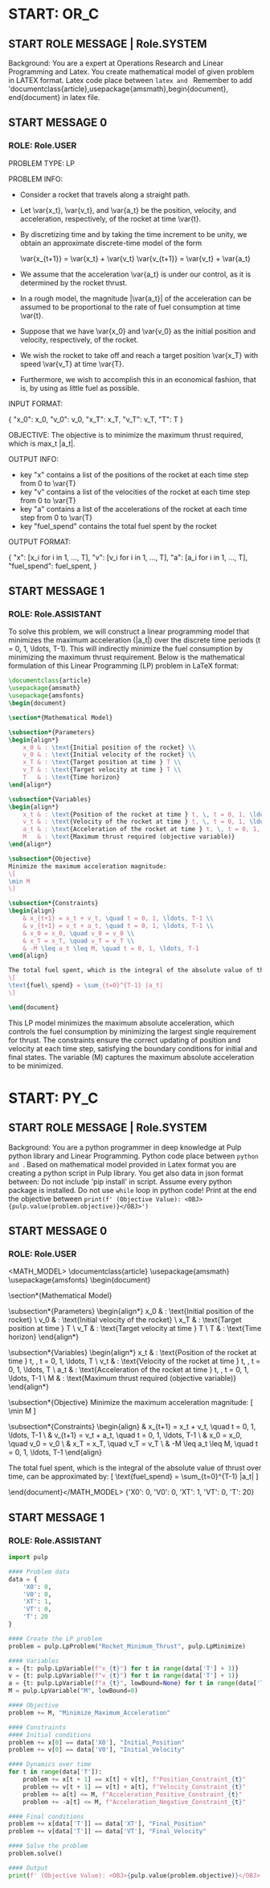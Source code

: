 # START: OR_C 
## START ROLE MESSAGE | Role.SYSTEM 
Background: You are a expert at Operations Research and Linear Programming and Latex. You create mathematical model of given problem in LATEX format. Latex code place between ```latex and ``` Remember to add 'documentclass{article},usepackage{amsmath},begin{document}, end{document} in latex file. 
## START MESSAGE 0 
### ROLE: Role.USER
<DESCRIPTION>
PROBLEM TYPE: LP

PROBLEM INFO: 

- Consider a rocket that travels along a straight path. 
- Let \var{x_t}, \var{v_t}, and \var{a_t} be the position, velocity, and acceleration, respectively, of the rocket at time \var{t}.
- By discretizing time and by taking the time increment to be unity, we obtain an approximate discrete-time model of the form 
    
    \var{x_{t+1}} = \var{x_t} + \var{v_t}
    \var{v_{t+1}} = \var{v_t} + \var{a_t}

- We assume that the acceleration \var{a_t} is under our control, as it is determined by the rocket thrust.
- In a rough model, the magnitude |\var{a_t}| of the accelera­tion can be assumed to be proportional to the rate of fuel consumption at time \var{t}.
- Suppose that we have \var{x_0} and \var{v_0} as the initial position and velocity, respectively, of the rocket.
- We wish the rocket to take off and reach a target position \var{x_T} with speed \var{v_T} at time \var{T}.
- Furthermore, we wish to accomplish this in an economical fashion, that is, by using as little fuel as possible.


INPUT FORMAT: 

{
    "x_0": x_0,
    "v_0": v_0,
    "x_T": x_T,
    "v_T": v_T,
    "T": T
}

OBJECTIVE: The objective is to minimize the maximum thrust required, which is max_t |a_t|. 

OUTPUT INFO:

- key "x" contains a list of the positions of the rocket at each time step from 0 to \var{T}
- key "v" contains a list of the velocities of the rocket at each time step from 0 to \var{T}
- key "a" contains a list of the accelerations of the rocket at each time step from 0 to \var{T}
- key "fuel_spend" contains the total fuel spent by the rocket

OUTPUT FORMAT:

{
    "x": [x_i for i in 1, ..., T],
    "v": [v_i for i in 1, ..., T],
    "a": [a_i for i in 1, ..., T],
    "fuel_spend": fuel_spent,
}


</DESCRIPTION>


## START MESSAGE 1 
### ROLE: Role.ASSISTANT
To solve this problem, we will construct a linear programming model that minimizes the maximum acceleration \(|a_t|\) over the discrete time periods \(t = 0, 1, \ldots, T-1\). This will indirectly minimize the fuel consumption by minimizing the maximum thrust requirement. Below is the mathematical formulation of this Linear Programming (LP) problem in LaTeX format:

```latex
\documentclass{article}
\usepackage{amsmath}
\usepackage{amsfonts}
\begin{document}

\section*{Mathematical Model}

\subsection*{Parameters}
\begin{align*}
    x_0 & : \text{Initial position of the rocket} \\
    v_0 & : \text{Initial velocity of the rocket} \\
    x_T & : \text{Target position at time } T \\
    v_T & : \text{Target velocity at time } T \\
    T   & : \text{Time horizon} 
\end{align*}

\subsection*{Variables}
\begin{align*}
    x_t & : \text{Position of the rocket at time } t, \, t = 0, 1, \ldots, T \\
    v_t & : \text{Velocity of the rocket at time } t, \, t = 0, 1, \ldots, T \\
    a_t & : \text{Acceleration of the rocket at time } t, \, t = 0, 1, \ldots, T-1 \\
    M   & : \text{Maximum thrust required (objective variable)}
\end{align*}

\subsection*{Objective}
Minimize the maximum acceleration magnitude:
\[
\min M
\]

\subsection*{Constraints}
\begin{align}
    & x_{t+1} = x_t + v_t, \quad t = 0, 1, \ldots, T-1 \\
    & v_{t+1} = v_t + a_t, \quad t = 0, 1, \ldots, T-1 \\
    & x_0 = x_0, \quad v_0 = v_0 \\
    & x_T = x_T, \quad v_T = v_T \\
    & -M \leq a_t \leq M, \quad t = 0, 1, \ldots, T-1
\end{align}

The total fuel spent, which is the integral of the absolute value of thrust over time, can be approximated by:
\[
\text{fuel\_spend} = \sum_{t=0}^{T-1} |a_t|
\]

\end{document}
```

This LP model minimizes the maximum absolute acceleration, which controls the fuel consumption by minimizing the largest single requirement for thrust. The constraints ensure the correct updating of position and velocity at each time step, satisfying the boundary conditions for initial and final states. The variable \(M\) captures the maximum absolute acceleration to be minimized.

# START: PY_C 
## START ROLE MESSAGE | Role.SYSTEM 
Background: You are a python programmer in deep knowledge at Pulp python library and Linear Programming. Python code place between ```python and ```. Based on mathematical model provided in Latex format you are creating a python script in Pulp library. You get also data in json format between: <DATA></DATA> Do not include 'pip install' in script. Assume every python package is installed. Do not use `while` loop in python code! Print at the end the objective between <OBJ></OBJ> `print(f' (Objective Value): <OBJ>{pulp.value(problem.objective)}</OBJ>')` 
## START MESSAGE 0 
### ROLE: Role.USER
<MATH_MODEL>
\documentclass{article}
\usepackage{amsmath}
\usepackage{amsfonts}
\begin{document}

\section*{Mathematical Model}

\subsection*{Parameters}
\begin{align*}
    x_0 & : \text{Initial position of the rocket} \\
    v_0 & : \text{Initial velocity of the rocket} \\
    x_T & : \text{Target position at time } T \\
    v_T & : \text{Target velocity at time } T \\
    T   & : \text{Time horizon} 
\end{align*}

\subsection*{Variables}
\begin{align*}
    x_t & : \text{Position of the rocket at time } t, \, t = 0, 1, \ldots, T \\
    v_t & : \text{Velocity of the rocket at time } t, \, t = 0, 1, \ldots, T \\
    a_t & : \text{Acceleration of the rocket at time } t, \, t = 0, 1, \ldots, T-1 \\
    M   & : \text{Maximum thrust required (objective variable)}
\end{align*}

\subsection*{Objective}
Minimize the maximum acceleration magnitude:
\[
\min M
\]

\subsection*{Constraints}
\begin{align}
    & x_{t+1} = x_t + v_t, \quad t = 0, 1, \ldots, T-1 \\
    & v_{t+1} = v_t + a_t, \quad t = 0, 1, \ldots, T-1 \\
    & x_0 = x_0, \quad v_0 = v_0 \\
    & x_T = x_T, \quad v_T = v_T \\
    & -M \leq a_t \leq M, \quad t = 0, 1, \ldots, T-1
\end{align}

The total fuel spent, which is the integral of the absolute value of thrust over time, can be approximated by:
\[
\text{fuel\_spend} = \sum_{t=0}^{T-1} |a_t|
\]

\end{document}</MATH_MODEL>
<DATA>
{'X0': 0, 'V0': 0, 'XT': 1, 'VT': 0, 'T': 20}</DATA>


## START MESSAGE 1 
### ROLE: Role.ASSISTANT
```python
import pulp

#### Problem data
data = {
    'X0': 0,
    'V0': 0,
    'XT': 1,
    'VT': 0,
    'T': 20
}

#### Create the LP problem
problem = pulp.LpProblem("Rocket_Minimum_Thrust", pulp.LpMinimize)

#### Variables
x = {t: pulp.LpVariable(f"x_{t}") for t in range(data['T'] + 1)}
v = {t: pulp.LpVariable(f"v_{t}") for t in range(data['T'] + 1)}
a = {t: pulp.LpVariable(f"a_{t}", lowBound=None) for t in range(data['T'])}
M = pulp.LpVariable("M", lowBound=0)

#### Objective
problem += M, "Minimize_Maximum_Acceleration"

#### Constraints
#### Initial conditions
problem += x[0] == data['X0'], "Initial_Position"
problem += v[0] == data['V0'], "Initial_Velocity"

#### Dynamics over time
for t in range(data['T']):
    problem += x[t + 1] == x[t] + v[t], f"Position_Constraint_{t}"
    problem += v[t + 1] == v[t] + a[t], f"Velocity_Constraint_{t}"
    problem += a[t] <= M, f"Acceleration_Positive_Constraint_{t}"
    problem += -a[t] <= M, f"Acceleration_Negative_Constraint_{t}"

#### Final conditions
problem += x[data['T']] == data['XT'], "Final_Position"
problem += v[data['T']] == data['VT'], "Final_Velocity"

#### Solve the problem
problem.solve()

#### Output
print(f' (Objective Value): <OBJ>{pulp.value(problem.objective)}</OBJ>')
```

